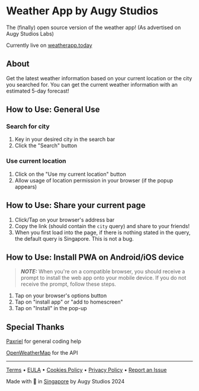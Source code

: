 # Weather App by Augy Studios
The (finally) open source version of the weather app! (As advertised on Augy Studios Labs)

Currently live on [weatherapp.today](https://weatherapp.today)

## About
Get the latest weather information based on your current location or the city you searched for. You can get the current weather information with an estimated 5-day forecast!

## How to Use: General Use
### Search for city
1. Key in your desired city in the search bar
2. Click the "Search" button
### Use current location
1. Click on the "Use my current location" button
2. Allow usage of location permission in your browser (if the popup appears)

## How to Use: Share your current page
1. Click/Tap on your browser's address bar
2. Copy the link (should contain the `city` query) and share to your friends!
3. When you first load into the page, if there is nothing stated in the query, the default query is Singapore. This is not a bug.

## How to Use: Install PWA on Android/iOS device
> **_NOTE:_** When you're on a compatible browser, you should receive a prompt to install the web app onto your mobile device. If you do not receive the prompt, follow these steps.

1. Tap on your browser's options button
2. Tap on "install app" or "add to homescreen"
3. Tap on "Install" in the pop-up

## Special Thanks
[Paxriel](https://paxriel.art/) for general coding help

[OpenWeatherMap](https://openweathermap.org/) for the API

---

[Terms](https://augystudios.com/terms) • [EULA](https://augystudios.com/eula) • [Cookies Policy](https://augystudios.com/cookies) • [Privacy Policy](https://augystudios.com/privacy) • [Report an Issue](https://forms.gle/4wKTdjgiC6MGX1aN8)

Made with 💚 in [Singapore](https://www.google.com/maps/place/Singapore) by Augy Studios 2024